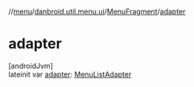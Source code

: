 //[menu](../../../index.md)/[danbroid.util.menu.ui](../index.md)/[MenuFragment](index.md)/[adapter](adapter.md)

# adapter

[androidJvm]\
lateinit var [adapter](adapter.md): [MenuListAdapter](../-menu-list-adapter/index.md)
